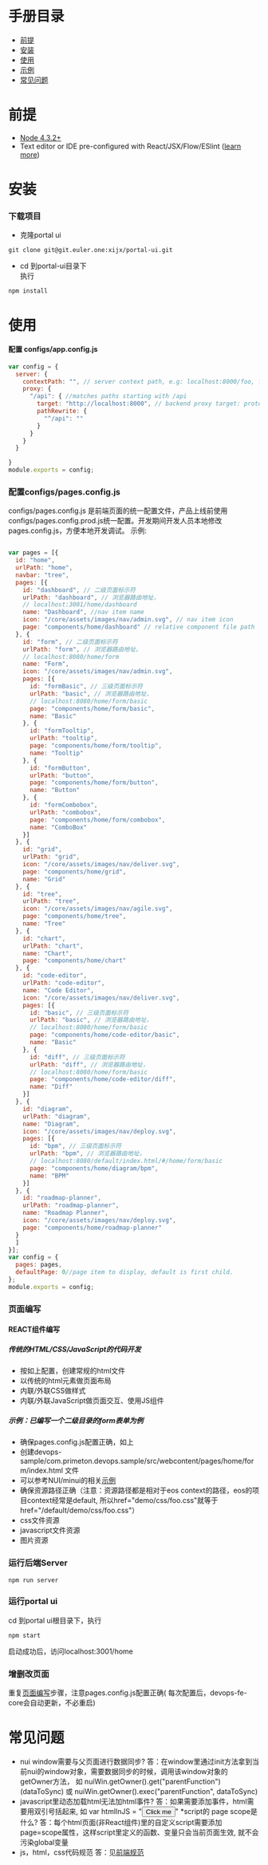 # 手册目录
* [前提](#前提)
* [安装](#安装)
* [使用](#使用)
* [示例](#示例)
* [常见问题](#常见问题)


# 前提
* [Node 4.3.2+](https://nodejs.org/en/download/) 
* Text editor or IDE pre-configured with React/JSX/Flow/ESlint ([learn more](./how-to-configure-text-editors.md))

# 安装

### 下载项目
* 克隆portal ui  
```
git clone git@git.euler.one:xijx/portal-ui.git
```
* cd 到portal-ui目录下  
执行  
```
npm install
```


# 使用

#### 配置 configs/app.config.js
```javascript
var config = {
  server: {
    contextPath: "", // server context path, e.g: localhost:8000/foo, foo is the contextPath
    proxy: {
      "/api": { //matches paths starting with /api
        target: "http://localhost:8000", // backend proxy target: protocal + host + port
        pathRewrite: {
          "^/api": ""
        }
      }
    }
  }

}
module.exports = config;
```

### 配置configs/pages.config.js  
configs/pages.config.js 是前端页面的统一配置文件，产品上线前使用configs/pages.config.prod.js统一配置。开发期间开发人员本地修改pages.config.js，方便本地开发调试。
示例: 

```javascript

var pages = [{
  id: "home",
  urlPath: "home",
  navbar: "tree",
  pages: [{
    id: "dashboard", // 二级页面标示符
    urlPath: "dashboard", // 浏览器路由地址，
    // localhost:3001/home/dashboard
    name: "Dashboard", //nav item name
    icon: "/core/assets/images/nav/admin.svg", // nav item icon
    page: "components/home/dashboard" // relative component file path
  }, {
    id: "form", // 二级页面标示符
    urlPath: "form", // 浏览器路由地址，
    // localhost:8080/home/form
    name: "Form",
    icon: "/core/assets/images/nav/admin.svg",
    pages: [{
      id: "formBasic", // 三级页面标示符
      urlPath: "basic", // 浏览器路由地址，
      // localhost:8080/home/form/basic
      page: "components/home/form/basic",
      name: "Basic"
    }, {
      id: "formTooltip",
      urlPath: "tooltip",
      page: "components/home/form/tooltip",
      name: "Tooltip"
    }, {
      id: "formButton",
      urlPath: "button",
      page: "components/home/form/button",
      name: "Button"
    }, {
      id: "formCombobox",
      urlPath: "combobox",
      page: "components/home/form/combobox",
      name: "ComboBox"
    }]
  }, {
    id: "grid",
    urlPath: "grid",
    icon: "/core/assets/images/nav/deliver.svg",
    page: "components/home/grid",
    name: "Grid"
  }, {
    id: "tree",
    urlPath: "tree",
    icon: "/core/assets/images/nav/agile.svg",
    page: "components/home/tree",
    name: "Tree"
  }, {
    id: "chart",
    urlPath: "chart",
    name: "Chart",
    page: "components/home/chart"
  }, {
    id: "code-editor",
    urlPath: "code-editor",
    name: "Code Editor",
    icon: "/core/assets/images/nav/deliver.svg",
    pages: [{
      id: "basic", // 三级页面标示符
      urlPath: "basic", // 浏览器路由地址，
      // localhost:8080/home/form/basic
      page: "components/home/code-editor/basic",
      name: "Basic"
    }, {
      id: "diff", // 三级页面标示符
      urlPath: "diff", // 浏览器路由地址，
      // localhost:8080/home/form/basic
      page: "components/home/code-editor/diff",
      name: "Diff"
    }]
  }, {
    id: "diagram",
    urlPath: "diagram",
    name: "Diagram",
    icon: "/core/assets/images/nav/deploy.svg",
    pages: [{
      id: "bpm", // 三级页面标示符
      urlPath: "bpm", // 浏览器路由地址，
      // localhost:8080/default/index.html/#/home/form/basic
      page: "components/home/diagram/bpm",
      name: "BPM"
    }]
  }, {
    id: "roadmap-planner",
    urlPath: "roadmap-planner",
    name: "Roadmap Planner",
    icon: "/core/assets/images/nav/deploy.svg",
    page: "components/home/roadmap-planner"
  }
  ]
}];
var config = {
  pages: pages,
  defaultPage: 0//page item to display, default is first child.
};
module.exports = config;

```

### 页面编写

####  REACT组件编写

##### 传统的HTML/CSS/JavaScript的代码开发  
* 按如上配置，创建常规的html文件
* 以传统的html元素做页面布局
* 内联/外联CSS做样式
* 内联/外联JavaScript做页面交互、使用JS组件

##### 示例：已编写一个二级目录的form表单为例  
* 确保pages.config.js配置正确，如上
* 创建devops-sample/com.primeton.devops.sample/src/webcontent/pages/home/form/index.html 文件
* 可以参考NUI/minui的相关[示例](http://www.miniui.com/demo/#src=form/form.html)
* 确保资源路径正确（注意：资源路径都是相对于eos context的路径，eos的项目context经常是default, 所以href="demo/css/foo.css"就等于href="/default/demo/css/foo.css"）
 * css文件资源
 * javascript文件资源
 * 图片资源 


### 运行后端Server
```shell
npm run server
```

### 运行portal ui
cd 到portal ui根目录下，执行
```
npm start
```
启动成功后，访问localhost:3001/home

### 增删改页面  
重复[页面编写](#页面编写)步骤，注意pages.config.js配置正确( 每次配置后，devops-fe-core会自动更新，不必重启)


# 常见问题  
* nui window需要与父页面进行数据同步?
答：在window里通过init方法拿到当前nui的window对象，需要数据同步的时候，调用该window对象的getOwner方法，
如
nuiWin.getOwner().get("parentFunction")(dataToSync)
或
nuiWin.getOwner().exec("parentFunction", dataToSync)
* javascript里动态加载html无法加html事件?
答：如果需要添加事件，html需要用双引号括起来, 如
var htmlInJS = "<button onclick='clickFn'>Click me</button>"
*script的 page scope是什么?
答：每个html页面(非React组件)里的自定义script需要添加page=scope属性，这样script里定义的函数、变量只会当前页面生效, 就不会污染global变量
* js，html，css代码规范
答：见[前端规范](http://euler.primeton.com/pages/viewpage.action?pageId=3278285)
